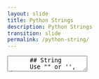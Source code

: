 ```yaml
---
layout: slide
title: Python Strings
description: Python Strings
transition: slide
permalink: /python-string/
---
```

<section data-markdown>
    <textarea data-template>
      ## String
      Use "" or '', doesn't matter:
      ```sh
      >>> print ("hello" == 'hello')
      True
      ```
      
      ---
      
      ## String
      ...or Unicode (with care!)
      ```sh
      >>> command = "⌘"
      >>> command
      '\xe2\x8c\x98'
      >>> print (command)
      ⌘
      ```
      
      ---
      
      ## String
      Some *builtin* functions work with variables:
      ```sh
      >>> len("hello")
      5
      ```

       https://docs.python.org/3/library/functions.html

       ---

       
       
        ## [Next: Numeric](https://aisha-glblcd.github.io/material/python-numeric)
       
        </textarea>
</section>

      
